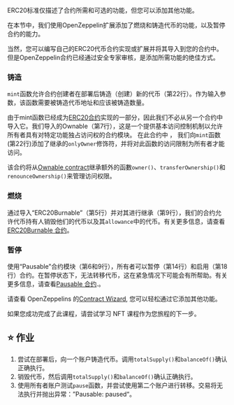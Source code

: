 ERC20标准仅描述了合约所需和可选的功能，但您可以添加其他功能。

在本节中，我们使用OpenZeppelin扩展添加了燃烧和铸造代币的功能，以及暂停合约的能力。

当然，您可以编写自己的ERC20代币合约实现或扩展并将其导入到您的合约中。但是OpenZeppelin合约已经通过安全专家审核，是添加所需功能的绝佳方式。

### 铸造
`mint`函数允许合约创建者在部署后铸造（创建）新的代币（第22行）。作为输入参数，该函数需要被铸造代币地址和应该被铸造数量。

由于mint函数已经成为<a href="https://github.com/OpenZeppelin/openzeppelin-contracts/blob/master/contracts/token/ERC20/ERC20.sol" target="_blank">ERC20合约</a>实现的一部分，因此我们不必从另一个合约中导入它。我们导入的Ownable（第7行），这是一个提供基本访问控制机制以允许所有者具有对特定功能独占访问权的合约模块。 在此合约中 ， 我们向`mint`函数(第22行)添加了继承的`onlyOwner`修饰符，并将对此函数的访问限制为所有者才能访问。

该合约将从<a href="https://github.com/OpenZeppelin/openzeppelin-contracts/blob/master/contracts/access/Ownable.sol" target="_blank">Ownable contract</a>继承额外的函數`owner()`、`transferOwnership()`和`renounceOwnership()`来管理访问权限。

### 燃烧
通过导入“ERC20Burnable”（第5行）并对其进行继承（第9行），我们的合约允许代币持有人销毁他们的代币以及其`allowance`中的代币。有关更多信息，请查看 <a href="https://github.com/OpenZeppelin/openzeppelin-contracts/blob/master/contracts/token/ERC20/extensions/ERC20Burnable.sol" target="_blank">ERC20Burnable 合约</a>。

### 暂停
使用“Pausable”合约模块（第6和9行），所有者可以暂停（第14行）和启用（第18行）合约。在暂停状态下，无法转移代币，这在紧急情况下可能会有所帮助。有关更多信息，请查看<a href="https://github.com/OpenZeppelin/openzeppelin-contracts/blob/master/contracts/security/Pausable.sol" target="_blank">Pausable 合约</a>.。

请查看 OpenZeppelins 的<a href="https://docs.openzeppelin.com/contracts/4.x/wizard" target="_blank">Contract Wizard</a>, 您可以轻松通过它添加其他功能。

如果您成功完成了此课程，请尝试学习 NFT 课程作为您旅程的下一步。

## ⭐️ 作业
1. 尝试在部署后，向一个账户铸造代币。调用`totalSupply()`和`balanceOf()`确认正确执行。
2. 销毁代币，然后调用`totalSupply()`和`balanceOf()`确认正确执行。
3. 使用所有者账户测试`pause`函数，并尝试使用第二个账户进行转移。交易将无法执行并抛出异常：”Pausable: paused“。